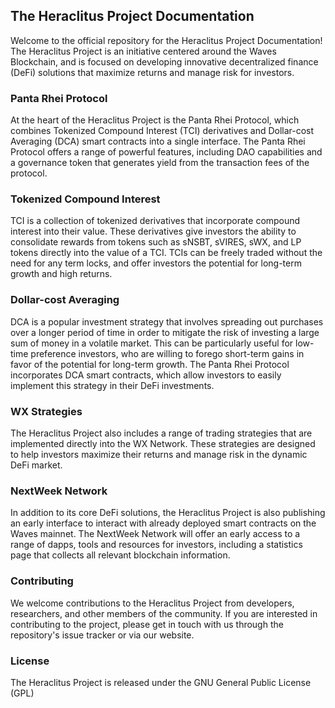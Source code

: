 ## The Heraclitus Project Documentation
Welcome to the official repository for the Heraclitus Project Documentation! The Heraclitus Project is an initiative centered around the Waves Blockchain, and is focused on developing innovative decentralized finance (DeFi) solutions that maximize returns and manage risk for investors.

### Panta Rhei Protocol
At the heart of the Heraclitus Project is the Panta Rhei Protocol, which combines Tokenized Compound Interest (TCI) derivatives and Dollar-cost Averaging (DCA) smart contracts into a single interface. The Panta Rhei Protocol offers a range of powerful features, including DAO capabilities and a governance token that generates yield from the transaction fees of the protocol.

### Tokenized Compound Interest
TCI is a collection of tokenized derivatives that incorporate compound interest into their value. These derivatives give investors the ability to consolidate rewards from tokens such as sNSBT, sVIRES, sWX, and LP tokens directly into the value of a TCI. TCIs can be freely traded without the need for any term locks, and offer investors the potential for long-term growth and high returns.

### Dollar-cost Averaging
DCA is a popular investment strategy that involves spreading out purchases over a longer period of time in order to mitigate the risk of investing a large sum of money in a volatile market. This can be particularly useful for low-time preference investors, who are willing to forego short-term gains in favor of the potential for long-term growth. The Panta Rhei Protocol incorporates DCA smart contracts, which allow investors to easily implement this strategy in their DeFi investments.

### WX Strategies
The Heraclitus Project also includes a range of trading strategies that are implemented directly into the WX Network. These strategies are designed to help investors maximize their returns and manage risk in the dynamic DeFi market.

### NextWeek Network
In addition to its core DeFi solutions, the Heraclitus Project is also publishing an early interface to interact with already deployed smart contracts on the Waves mainnet. The NextWeek Network will offer an early access to a range of dapps, tools and resources for investors, including a statistics page that collects all relevant blockchain information.

### Contributing
We welcome contributions to the Heraclitus Project from developers, researchers, and other members of the community. If you are interested in contributing to the project, please get in touch with us through the repository's issue tracker or via our website.

### License
The Heraclitus Project is released under the GNU General Public License (GPL)
